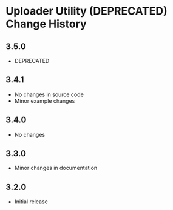 Uploader Utility (DEPRECATED) Change History
============================================
3.5.0
-----
  * DEPRECATED

3.4.1
-----
  * No changes in source code
  * Minor example changes

3.4.0
-----
  * No changes

3.3.0
-----
  * Minor changes in documentation

3.2.0
-----
  * Initial release